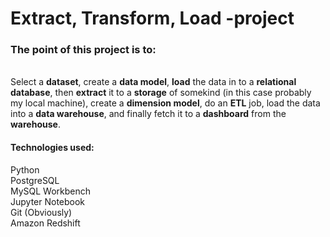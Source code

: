 # Extract, Transform, Load -project  

### The point of this project is to: 
<br>
Select a <strong>dataset</strong>, create a <strong>data model</strong>, <strong>load</strong> the data in to a <strong>relational database</strong>,
then <strong>extract</strong> it to a <strong>storage</strong> of somekind (in this case probably my local machine), create a <strong>dimension model</strong>,
do an <strong>ETL</strong> job, load the data into a <strong>data warehouse</strong>, and finally fetch it to a <strong>dashboard</strong> from the <strong>warehouse</strong>.
<br>

#### **Technologies used**: 
Python <br>
PostgreSQL <br>
MySQL Workbench <br>
Jupyter Notebook <br>
Git (Obviously) <br>
Amazon Redshift <br>
